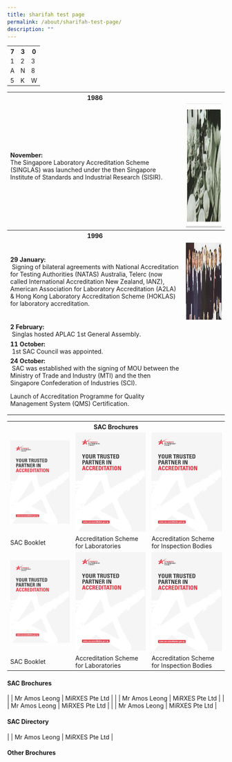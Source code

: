 ```yaml
---
title: sharifah test page
permalink: /about/sharifah-test-page/
description: ""
---
```

<table>
	<tbody><tr>
		<th>7</th>
		<th>3</th>
		<th>0</th>
	</tr>
	<tr>
		<td>1</td>
		<td>2</td>
		<td>3</td>
	</tr>
	<tr>
		<td>A</td>
		<td>N</td>
		<td>8</td>
	</tr>
	<tr>
		<td>5</td>
		<td>K</td>
		<td>W</td>
	</tr>
</tbody></table>





<table><tbody><tr><th>1986</th><th></th></tr><tr><td><b>November:</b><br> The Singapore Laboratory Accreditation Scheme (SINGLAS) was launched under the then Singapore Institute of Standards and Industrial Research (SISIR).</td><td><img height="287" width="436" alt="November 1986" src="/images/about/milestone/sac-milestone-1986-11.jpg"></td></tr><tr><th>1996</th><th></th></tr>
<tr><td><b>29 January:</b><br>&nbsp;Signing of bilateral agreements with National Accreditation for Testing Authorities (NATAS) Australia, Telerc (now called International Accreditation New Zealand, IANZ), American Association for Laboratory Accreditation (A2LA) &amp; Hong Kong Laboratory Accreditation Scheme (HOKLAS) for laboratory accreditation.</td><td><img height="181" width="552" alt="29 January 1996" src="/images/about/milestone/sac-milestone-1996-10-11.jpg"></td></tr>
<tr><td><b>2 February:</b><br>&nbsp;Singlas hosted APLAC 1st General Assembly.</td><td rowspan="2"> </td></tr>
<tr><td><b>11 October:</b><br>&nbsp;1st SAC Council was appointed.&nbsp;</td></tr>
<tr><td><b>24 October:</b><br>&nbsp;SAC was established with the signing of MOU between the Ministry of Trade and Industry (MTI) and the then Singapore Confederation of Industries (SCI).

Launch of Accreditation Programme for Quality Management System (QMS) Certification.</td></tr>
</tbody></table>


<table><tbody><tr><th colspan="3">SAC Brochures</th></tr><tr><td><a target="_blank" href="/files/Brochures/SAC-Booklet.pdf"><img alt="SAC Booklet" src="/images/brochures/SAC-Booklet.jpg"></a></td><td><a target="_blank" href="/files/Brochures/SAC-Booklet.pdf"><img alt="SAC Booklet" src="/images/brochures/SAC-Booklet.jpg"></a></td><td><a target="_blank" href="/files/Brochures/SAC-Booklet.pdf"><img alt="SAC Booklet" src="/images/brochures/SAC-Booklet.jpg"></a></td></tr><tr><td>SAC Booklet</td><td>Accreditation Scheme for Laboratories</td><td>Accreditation Scheme for Inspection Bodies</td></tr><tr><td><a target="_blank" href="/files/Brochures/SAC-Booklet.pdf"><img alt="SAC Booklet" src="/images/brochures/SAC-Booklet.jpg"></a></td><td><a target="_blank" href="/files/Brochures/SAC-Booklet.pdf"><img alt="SAC Booklet" src="/images/brochures/SAC-Booklet.jpg"></a></td><td><a target="_blank" href="/files/Brochures/SAC-Booklet.pdf"><img alt="SAC Booklet" src="/images/brochures/SAC-Booklet.jpg"></a></td></tr><tr><td>SAC Booklet</td><td>Accreditation Scheme for Laboratories</td><td>Accreditation Scheme for Inspection Bodies</td></tr>
</tbody></table>



#### SAC Brochures
| | Mr Amos Leong | MiRXES Pte Ltd |
| | Mr Amos Leong | MiRXES Pte Ltd |
| | Mr Amos Leong | MiRXES Pte Ltd |
| | Mr Amos Leong | MiRXES Pte Ltd |

#### SAC Directory
| | Mr Amos Leong | MiRXES Pte Ltd |

#### Other Brochures